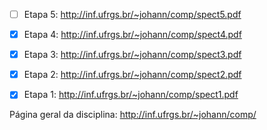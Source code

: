 - [ ] Etapa 5: http://inf.ufrgs.br/~johann/comp/spect5.pdf
- [x] Etapa 4: http://inf.ufrgs.br/~johann/comp/spect4.pdf
- [x] Etapa 3: http://inf.ufrgs.br/~johann/comp/spect3.pdf
- [x] Etapa 2: http://inf.ufrgs.br/~johann/comp/spect2.pdf
- [x] Etapa 1: http://inf.ufrgs.br/~johann/comp/spect1.pdf



Página geral da disciplina: http://inf.ufrgs.br/~johann/comp/